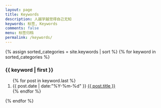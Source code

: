```yaml
---
layout: page
title: Keywords
description: 人越学越觉得自己无知
keywords: 标签, Keywords
comments: false
menu: 标签归档
permalink: /keywords/
---
```


<section class="container posts-content">
{% assign sorted_categories = site.keywords | sort %}
{% for keyword in sorted_categories %}
<h3>{{ keyword | first }}</h3>
<ol class="posts-list" id="{{ keyword[0] }}">
{% for post in keyword.last %}
<li class="posts-list-item">
<span class="posts-list-meta">{{ post.date | date:"%Y-%m-%d" }}</span>
<a class="posts-list-name" href="{{ site.url }}{{ post.url }}">{{ post.title }}</a>
</li>
{% endfor %}
</ol>
{% endfor %}
</section>
<!-- /section.content -->
